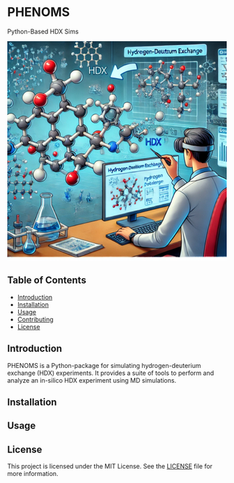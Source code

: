 # PHENOMS

Python-Based HDX Sims

![PHENOMS Logo](./assets/HDX_Image.png)

## Table of Contents
- [Introduction](#introduction)
- [Installation](#installation)
- [Usage](#usage)
- [Contributing](#contributing)
- [License](#license)

## Introduction
PHENOMS is a Python-package for simulating hydrogen-deuterium exchange (HDX) experiments. It provides a suite of tools to perform and analyze an in-silico HDX experiment using MD simulations.

## Installation


## Usage


## License
This project is licensed under the MIT License. See the [LICENSE](./LICENSE) file for more information.